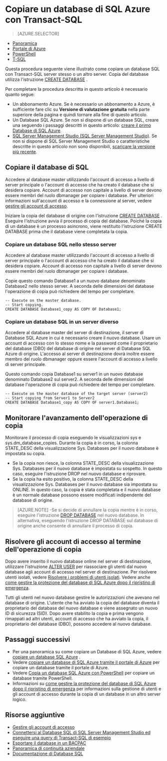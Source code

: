 <properties 
    pageTitle="Copiare un database di SQL Azure con Transact-SQL | Microsoft Azure" 
    description="Creare una copia di un database di SQL Azure con Transact-SQL" 
    services="sql-database"
    documentationCenter=""
    authors="stevestein"
    manager="jhubbard"
    editor=""/>

<tags
    ms.service="sql-database"
    ms.devlang="NA"
    ms.date="09/19/2016"
    ms.author="sstein"
    ms.workload="data-management"
    ms.topic="article"
    ms.tgt_pltfrm="NA"/>


# <a name="copy-an-azure-sql-database-using-transact-sql"></a>Copiare un database di SQL Azure con Transact-SQL


> [AZURE.SELECTOR]
- [Panoramica](sql-database-copy.md)
- [Portale di Azure](sql-database-copy-portal.md)
- [PowerShell](sql-database-copy-powershell.md)
- [T-SQL](sql-database-copy-transact-sql.md)


Questa procedura seguente viene illustrato come copiare un database SQL con Transact-SQL server stesso o un altro server. Copia del database utilizza l'istruzione [CREATE DATABASE](https://msdn.microsoft.com/library/ms176061.aspx) .

Per completare la procedura descritta in questo articolo è necessario quanto segue:

- Un abbonamento Azure. Se è necessario un abbonamento a Azure, è sufficiente fare clic su **Versione di valutazione gratuita** nella parte superiore della pagina e quindi tornare alla fine di questo articolo.
- Un Database SQL Azure. Se non si dispone di un database SQL, creare una seguendo i passaggi descritti in questo articolo: [creare il primo Database di SQL Azure](sql-database-get-started.md).
- [SQL Server Management Studio (SQL Server Management Studio)](https://msdn.microsoft.com/library/ms174173.aspx). Se non si dispone di SQL Server Management Studio o caratteristiche descritte in questo articolo non sono disponibili, [scaricare la versione più recente](https://msdn.microsoft.com/library/mt238290.aspx).


## <a name="copy-your-sql-database"></a>Copiare il database di SQL

Accedere al database master utilizzando l'account di accesso a livello di server principale o l'account di accesso che ha creato il database che si desidera copiare. Account di accesso non capitale a livello di server devono essere membri del ruolo dbmanager per copiare i database. Per ulteriori informazioni sull'account di accesso e la connessione al server, vedere [gestire gli account di accesso](sql-database-manage-logins.md).

Iniziare la copia del database di origine con l'istruzione [CREATE DATABASE](https://msdn.microsoft.com/library/ms176061.aspx) . Eseguire l'istruzione avvia il processo di copia del database. Poiché la copia di un database è un processo asincrono, viene restituito l'istruzione CREATE DATABASE prima che il database viene completata la copia.


### <a name="copy-a-sql-database-to-the-same-server"></a>Copiare un database SQL nello stesso server

Accedere al database master utilizzando l'account di accesso a livello di server principale o l'account di accesso che ha creato il database che si desidera copiare. Account di accesso non capitale a livello di server devono essere membri del ruolo dbmanager per copiare i database.

Copie questo comando Database1 a un nuovo database denominato Database2 nello stesso server. A seconda delle dimensioni del database l'operazione di copia può richiedere del tempo per completare.

    -- Execute on the master database.
    -- Start copying.
    CREATE DATABASE Database1_copy AS COPY OF Database1;

### <a name="copy-a-sql-database-to-a-different-server"></a>Copiare un database SQL in un server diverso

Accedere al database master del server di destinazione, il server di Database SQL Azure in cui è necessario creare il nuovo database. Usare un account di accesso con lo stesso nome e la password come il proprietario del database (DBO) del database di origine nel server di Database SQL Azure di origine. L'accesso al server di destinazione dovrà inoltre essere membro del ruolo dbmanager oppure essere l'account di accesso a livello di server principale.

Questo comando copia Database1 su server1 in un nuovo database denominato Database2 sul server2. A seconda delle dimensioni del database l'operazione di copia può richiedere del tempo per completare.


    -- Execute on the master database of the target server (server2)
    -- Start copying from Server1 to Server2
    CREATE DATABASE Database1_copy AS COPY OF server1.Database1;
    

## <a name="monitor-the-progress-of-the-copy-operation"></a>Monitorare l'avanzamento dell'operazione di copia

Monitorare il processo di copia eseguendo le visualizzazioni sys e sys.dm_database_copies. Durante la copia è in corso, la colonna STATE_DESC della visualizzazione Sys. Databases per il nuovo database è impostata su copia.


- Se la copia non riesce, la colonna STATE_DESC della visualizzazione Sys. Databases per il nuovo database è impostata su sospetto. In questo caso, eseguire l'istruzione DROP nel nuovo database e riprovare.
- Se la copia ha esito positivo, la colonna STATE_DESC della visualizzazione Sys. Databases per il nuovo database sia impostata su ONLINE. In questo caso, la copia è stata completata e il nuovo database è un normale database possono essere modificati indipendente del database di origine.

> [AZURE.NOTE] -Se si decide di annullare la copia mentre è in corso, eseguire l'istruzione [DROP DATABASE](https://msdn.microsoft.com/library/ms178613.aspx) nel nuovo database. In alternativa, eseguendo l'istruzione DROP DATABASE sul database di origine anche consente di annullare il processo di copia.


## <a name="resolve-logins-after-the-copy-operation-completes"></a>Risolvere gli account di accesso al termine dell'operazione di copia

Dopo avere inserito il nuovo database online nel server di destinazione, utilizzare l'istruzione [ALTER USER](https://msdn.microsoft.com/library/ms176060.aspx) per riassociare gli utenti dal nuovo database agli account di accesso nel server di destinazione. Per risolvere utenti isolati, vedere [Risolvere i problemi di utenti isolati](https://msdn.microsoft.com/library/ms175475.aspx). Vedere anche [come gestire la protezione del database di SQL Azure dopo il ripristino di emergenza](sql-database-geo-replication-security-config.md).

Tutti gli utenti nel nuovo database gestire le autorizzazioni che avevano nel database di origine. L'utente che ha avviato la copia del database diventa il proprietario del database del nuovo database e viene assegnato un nuovo ID di sicurezza (SID). Dopo avere stabilito la copia e prima vengono rimappati ad altri utenti, account di accesso che ha avviato la copia, il proprietario del database (DBO), possono accedere al nuovo database.


## <a name="next-steps"></a>Passaggi successivi

- Per una panoramica su come copiare un Database di SQL Azure, vedere [copiare un database SQL Azure](sql-database-copy.md) .
- Vedere [copiare un database di SQL Azure tramite il portale di Azure](sql-database-copy-portal.md) per copiare un database tramite il portale di Azure.
- Vedere [Copia un database SQL Azure con PowerShell](sql-database-copy-powershell.md) per copiare un database tramite PowerShell.
- Informazioni su [come gestire la protezione del database di SQL Azure dopo il ripristino di emergenza](sql-database-geo-replication-security-config.md) per informazioni sulla gestione di utenti e gli account di accesso durante la copia di un database in un altro server logico.



## <a name="additional-resources"></a>Risorse aggiuntive

- [Gestire gli account di accesso](sql-database-manage-logins.md)
- [Connettersi al Database SQL di SQL Server Management Studio ed eseguire una query di Transact-SQL di esempio](sql-database-connect-query-ssms.md)
- [Esportare il database in un BACPAC](sql-database-export.md)
- [Panoramica di continuità aziendale](sql-database-business-continuity.md)
- [Documentazione di Database SQL](https://azure.microsoft.com/documentation/services/sql-database/)


